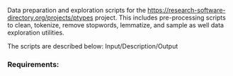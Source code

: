 Data preparation and exploration scripts for the https://research-software-directory.org/projects/ptypes project. 
This includes pre-processing scripts to clean, tokenize, remove stopwords, lemmatize, and sample  as well data exploration utilities.

The scripts are described below:
Input/Description/Output

### Requirements:



